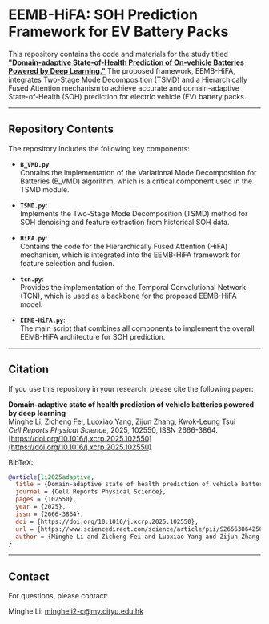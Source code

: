 # EEMB-HiFA: SOH Prediction Framework for EV Battery Packs

This repository contains the code and materials for the study titled [**"Domain-adaptive State-of-Health Prediction of On-vehicle Batteries Powered by Deep Learning."**](https://doi.org/10.1016/j.xcrp.2025.102550) The proposed framework, EEMB-HiFA, integrates Two-Stage Mode Decomposition (TSMD) and a Hierarchically Fused Attention mechanism to achieve accurate and domain-adaptive State-of-Health (SOH) prediction for electric vehicle (EV) battery packs.

---

## Repository Contents

The repository includes the following key components:

- **`B_VMD.py`**:  
  Contains the implementation of the Variational Mode Decomposition for Batteries (B_VMD) algorithm, which is a critical component used in the TSMD module.

- **`TSMD.py`**:  
  Implements the Two-Stage Mode Decomposition (TSMD) method for SOH denoising and feature extraction from historical SOH data.

- **`HiFA.py`**:  
  Contains the code for the Hierarchically Fused Attention (HiFA) mechanism, which is integrated into the EEMB-HiFA framework for feature selection and fusion.

- **`tcn.py`**:  
  Provides the implementation of the Temporal Convolutional Network (TCN), which is used as a backbone for the proposed EEMB-HiFA model.

- **`EEMB-HiFA.py`**:  
  The main script that combines all components to implement the overall EEMB-HiFA architecture for SOH prediction.

---

## Citation

If you use this repository in your research, please cite the following paper:

**Domain-adaptive state of health prediction of vehicle batteries powered by deep learning**  
Minghe Li, Zicheng Fei, Luoxiao Yang, Zijun Zhang, Kwok-Leung Tsui  
*Cell Reports Physical Science*, 2025, 102550, ISSN 2666-3864.  
[https://doi.org/10.1016/j.xcrp.2025.102550](https://doi.org/10.1016/j.xcrp.2025.102550)

BibTeX:
```bibtex
@article{li2025adaptive,
  title = {Domain-adaptive state of health prediction of vehicle batteries powered by deep learning},
  journal = {Cell Reports Physical Science},
  pages = {102550},
  year = {2025},
  issn = {2666-3864},
  doi = {https://doi.org/10.1016/j.xcrp.2025.102550},
  url = {https://www.sciencedirect.com/science/article/pii/S2666386425001493},
  author = {Minghe Li and Zicheng Fei and Luoxiao Yang and Zijun Zhang and Kwok-Leung Tsui}
}
```
---

## Contact

For questions, please contact:

Minghe Li: mingheli2-c@my.cityu.edu.hk
